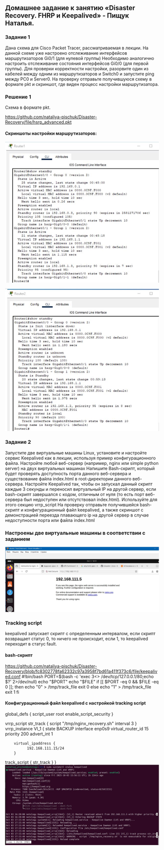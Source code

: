 ## Домашнее задание к занятию «Disaster Recovery. FHRP и Keepalived» - Пищук Наталья.
### Задание 1
Дана схема для Cisco Packet Tracer, рассматриваемая в лекции.
На данной схеме уже настроено отслеживание интерфейсов маршрутизаторов Gi0/1 (для нулевой группы)
Необходимо аналогично настроить отслеживание состояния интерфейсов Gi0/0 (для первой группы).
Для проверки корректности настройки, разорвите один из кабелей между одним из маршрутизаторов и Switch0 и запустите ping между PC0 и Server0.
На проверку отправьте получившуюся схему в формате pkt и скриншот, где виден процесс настройки маршрутизатора.
### Решение 1
Cхемa в формате pkt.

https://github.com/nataliya-pischuk/Disaster-Recovery/file/hsrp_advanced.pkt

#### Cкриншоты настройки маршрутизаторов:
![alt text](img/router1.JPG)

![alt text](img/router2.JPG)

### Задание 2
Запустите две виртуальные машины Linux, установите и настройте сервис Keepalived как в лекции, используя пример конфигурационного файла.
Настройте любой веб-сервер (например, nginx или simple python server) на двух виртуальных машинах
Напишите Bash-скрипт, который будет проверять доступность порта данного веб-сервера и существование файла index.html в root-директории данного веб-сервера.
Настройте Keepalived так, чтобы он запускал данный скрипт каждые 3 секунды и переносил виртуальный IP на другой сервер, если bash-скрипт завершался с кодом, отличным от нуля (то есть порт веб-сервера был недоступен или отсутствовал index.html). Используйте для этого секцию vrrp_script
На проверку отправьте получившейся bash-скрипт и конфигурационный файл keepalived, а также скриншот с демонстрацией переезда плавающего ip на другой сервер в случае недоступности порта или файла index.html

### Настроены две виртуальные машины в соответствии с заданием
![alt text](img/master.JPG)

### Tracking script
keepalived запускает скрипт с определенным интервалом, если скрипт возвращает статус 0, то ничего не происходит, если 1, то keepalived переходит в статус fault.
#### bash-скрипт
https://github.com/nataliya-pischuk/Disaster-Recovery/blob/fc8302778fa62332c97a3958f7bd61a411f373c6/file/keepalived.conf
#!bin/bash
PORT=$(bash -c 'exec 3<> /dev/tcp/127.0.0.1/80;echo $?' 2>/dev/null)
echo "$PORT"
echo "$FILE"
if [[ $PORT -eq 0 && $FILE -eq 0 ]]; then
  echo "0" > /tmp/track_file
  exit 0
else
  echo "1" > /tmp/track_file
  exit 1
fi

#### Конфигурационный файл keepalived с настройкой tracking script
global_defs {
  script_user root
  enable_script_security
}

vrrp_script str_track {
script "/tmp/nginx_recovery.sh"
interval 3
}
vrrp_instance VI_1 {
        state BACKUP
        interface enp0s9
        virtual_router_id 15
        priority 200
        advert_int 1

        virtual_ipaddress {
              192.168.111.15/24
        }
track_script {
str_track
}
}
![alt text](img/keepalived.JPG)
